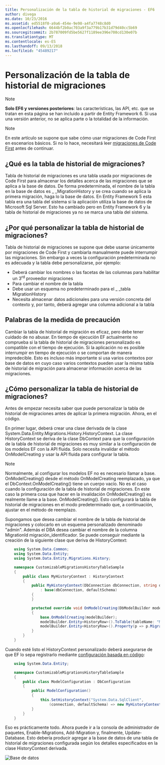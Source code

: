 ```yaml
---
title: Personalización de la tabla de historial de migraciones - EF6
author: divega
ms.date: 10/23/2016
ms.assetid: ed5518f0-a9a6-454e-9e98-a4fa7748c8d0
ms.openlocfilehash: 6644bf2b0ac703a9f3a779b17b31d79d40cc5b69
ms.sourcegitcommit: 2b787009fd5be5627f1189ee396e708cd130e07b
ms.translationtype: MT
ms.contentlocale: es-ES
ms.lasthandoff: 09/13/2018
ms.locfileid: "45489217"
---
```

# <a name="customizing-the-migrations-history-table"></a>Personalización de la tabla de historial de migraciones
> [!NOTE]
> **Solo EF6 y versiones posteriores**: las características, las API, etc. que se tratan en esta página se han incluido a partir de Entity Framework 6. Si usa una versión anterior, no se aplica parte o la totalidad de la información.

> [!NOTE]
> En este artículo se supone que sabe cómo usar migraciones de Code First en escenarios básicos. Si no lo hace, necesitará leer [migraciones de Code First](~/ef6/modeling/code-first/migrations/index.md) antes de continuar.

## <a name="what-is-migrations-history-table"></a>¿Qué es la tabla de historial de migraciones?

Tabla de historial de migraciones es una tabla usada por migraciones de Code First para almacenar los detalles acerca de las migraciones que se aplica a la base de datos. De forma predeterminada, el nombre de la tabla en la base de datos es \_ \_MigrationHistory y se crea cuando se aplica la primera migración, haga lo la base de datos. En Entity Framework 5 esta tabla era una tabla del sistema si la aplicación utiliza la base de datos de Microsoft Sql Server. Esto ha cambiado pero en Entity Framework 6 y la tabla de historial de migraciones ya no se marca una tabla del sistema.

## <a name="why-customize-migrations-history-table"></a>¿Por qué personalizar la tabla de historial de migraciones?

Tabla de historial de migraciones se supone que debe usarse únicamente por migraciones de Code First y cambiarla manualmente puede interrumpir las migraciones. Sin embargo a veces la configuración predeterminada no es adecuada y la tabla debe personalizarse, por ejemplo:

-   Deberá cambiar los nombres o las facetas de las columnas para habilitar un 3<sup>rd</sup> proveedor migraciones
-   Para cambiar el nombre de la tabla
-   Debe usar un esquema no predeterminado para el \_ \_tabla MigrationHistory
-   Necesita almacenar datos adicionales para una versión concreta del contexto y, por tanto, deberá agregar una columna adicional a la tabla

## <a name="words-of-precaution"></a>Palabras de la medida de precaución

Cambiar la tabla de historial de migración es eficaz, pero debe tener cuidado de no abusar. En tiempo de ejecución EF actualmente no comprueba si la tabla de historial de migraciones personalizado es compatible con el tiempo de ejecución. Si la aplicación no es posible interrumpir en tiempo de ejecución o se comportan de manera impredecible. Esto es incluso más importante si usa varios contextos por base de datos en cuyo caso varios contextos pueden usar la misma tabla de historial de migración para almacenar información acerca de las migraciones.

## <a name="how-to-customize-migrations-history-table"></a>¿Cómo personalizar la tabla de historial de migraciones?

Antes de empezar necesita saber que puede personalizar la tabla de historial de migraciones antes de aplicar la primera migración. Ahora, en el código.

En primer lugar, deberá crear una clase derivada de la clase System.Data.Entity.Migrations.History.HistoryContext. La clase HistoryContext se deriva de la clase DbContext para que la configuración de la tabla de historial de migraciones es muy similar a la configuración de los modelos EF con la API fluida. Solo necesita invalidar el método OnModelCreating y usar la API fluida para configurar la tabla.

>[!NOTE]
> Normalmente, al configurar los modelos EF no es necesario llamar a base. OnModelCreating() desde el método OnModelCreating reemplazado, ya que el DbContext.OnModelCreating() tiene un cuerpo vacío. No es el caso cuando la configuración de la tabla de historial de migraciones. En este caso la primera cosa que hacer en la invalidación OnModelCreating() es realmente llame a la base. OnModelCreating(). Esto configurará la tabla de historial de migraciones en el modo predeterminado que, a continuación, ajustar en el método de reemplazo.

Supongamos que desea cambiar el nombre de la tabla de historial de migraciones y colocarlo en un esquema personalizado denominado "admin". Además el DBA desea cambiar el nombre de la columna MigrationId migración\_identificador.  Se puede conseguir mediante la creación de la siguiente clase que deriva de HistoryContext:

``` csharp
    using System.Data.Common;
    using System.Data.Entity;
    using System.Data.Entity.Migrations.History;

    namespace CustomizableMigrationsHistoryTableSample
    {
        public class MyHistoryContext : HistoryContext
        {
            public MyHistoryContext(DbConnection dbConnection, string defaultSchema)
                : base(dbConnection, defaultSchema)
            {
            }

            protected override void OnModelCreating(DbModelBuilder modelBuilder)
            {
                base.OnModelCreating(modelBuilder);
                modelBuilder.Entity<HistoryRow>().ToTable(tableName: "MigrationHistory", schemaName: "admin");
                modelBuilder.Entity<HistoryRow>().Property(p => p.MigrationId).HasColumnName("Migration_ID");
            }
        }
    }
```

Cuando esté listo el HistoryContext personalizado deberá asegurarse de que EF lo sepa registrarlo mediante [configuración basada en código](http://msdn.com/data/jj680699):

``` csharp
    using System.Data.Entity;

    namespace CustomizableMigrationsHistoryTableSample
    {
        public class ModelConfiguration : DbConfiguration
        {
            public ModelConfiguration()
            {
                this.SetHistoryContext("System.Data.SqlClient",
                    (connection, defaultSchema) => new MyHistoryContext(connection, defaultSchema));
            }
        }
    }
```

Eso es prácticamente todo. Ahora puede ir a la consola de administrador de paquetes, Enable-Migrations, Add-Migration y, finalmente, Update-Database. Esto debería producir agregar a la base de datos de una tabla de historial de migraciones configurada según los detalles especificados en la clase HistoryContext derivada.

![Base de datos](~/ef6/media/database.png)
